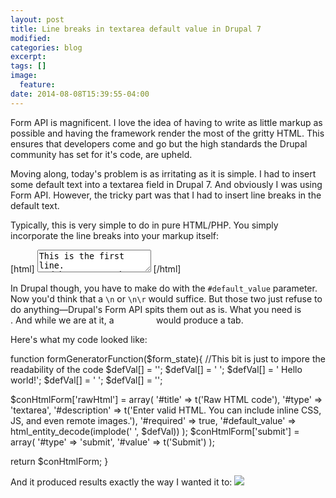 ```yaml
---
layout: post
title: Line breaks in textarea default value in Drupal 7
modified:
categories: blog
excerpt:
tags: []
image:
  feature:
date: 2014-08-08T15:39:55-04:00
---
```

<p>Form API is magnificent. I love the idea of having to write as little markup as possible and having the framework render the most of the gritty HTML. This ensures that developers come and go but the high standards the Drupal community has set for it's code, are upheld.</p>
<p>Moving along, today's problem is as irritating as it is simple. I had to insert some default text into a textarea field in Drupal 7. And obviously I was using Form API. However, the tricky part was that I had to insert line breaks in the default text.</p>
<p>Typically, this is very simple to do in pure HTML/PHP. You simply incorporate the line breaks into your markup itself:</p>
[html]
<TEXTAREA name="trickyText">
This is the first line.
And here comes the second one.
</TEXTAREA>
[/html]
<p>In Drupal though, you have to make do with the <code>#default_value</code> parameter. Now you'd think that a <code>\n</code> or <code>\n\r</code> would suffice. But those two just refuse to do anything&mdash;Drupal's Form API spits them out as is. What you need is <code>&#13;&#10;</code>. And while we are at it, a <code>&#09;</code> would produce a tab.</p>
<p>Here's what my code looked like:</p>
<php>
function formGeneratorFunction($form_state){
 //This bit is just to impore the readability of the code
 $defVal[] = '<html>';
 $defVal[] = '&#09;<body>';
 $defVal[] = '&#09;&#09;Hello world!';
 $defVal[] = '&#09;</body>';
 $defVal[] = '</html>';

 $conHtmlForm['rawHtml'] = array(
  '#title' => t('Raw HTML code'),
  '#type' => 'textarea',
  '#description' => t('Enter valid HTML. You can include inline CSS, JS, and even remote images.'),
  '#required' => true,
  '#default_value' => html_entity_decode(implode('&#13;&#10;', $defVal))
 );
 $conHtmlForm['submit'] = array(
  '#type' => 'submit',
  '#value' => t('Submit')
 );

 return $conHtmlForm;
}
</php>
<p>And it produced results exactly the way I wanted it to:
<img src="http://img7.imagebanana.com/img/d928p0ns/Selection_002.png" />
</p>